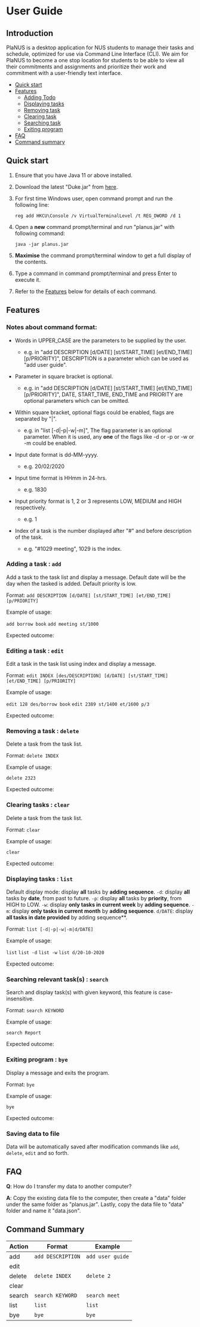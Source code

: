 # User Guide

## Introduction

PlaNUS is a desktop application for NUS students to manage their tasks and schedule, 
optimized for use via Command Line Interface (CLI). We aim for PlaNUS to become a 
one stop location for students to be able to view all their commitments and assignments 
and prioritize their work and commitment with a user-friendly text interface.

- [Quick start](#quick-start)
- [Features](#features)
    - [Adding Todo](#adding-a-task--add)
    - [Displaying tasks](#displaying-tasks--list)
    - [Removing task](#removing-a-task--delete)
    - [Clearing task](#clearing-tasks--clear)
    - [Searching task](#searching-relevant-tasks--search)
    - [Exiting program](#exiting-program--bye)
- [FAQ](#faq)
- [Command summary](#command-summary)


## Quick start


1. Ensure that you have Java 11 or above installed.

2. Download the latest "Duke.jar" from [here](https://github.com/AY2021S1-CS2113T-W12-1/tp/releases/download/v1.0/planus.jar).

3. For first time Windows user, open command prompt and run the following line:

    `reg add HKCU\Console /v VirtualTerminalLevel /t REG_DWORD /d 1`
    
4. Open a **new** command prompt/terminal and run "planus.jar" with following command:

    `java -jar planus.jar`
    
5. **Maximise** the command prompt/terminal window to get a full display of the contents.

5. Type a command in command prompt/terminal and press Enter to execute it.

6. Refer to the [Features](#features) below for details of each command.


## Features 


### Notes about command format:
- Words in UPPER_CASE are the parameters to be supplied by the user. 
    - e.g. in "add DESCRIPTION [d/DATE] [st/START_TIME] [et/END_TIME] [p/PRIORITY]", 
    DESCRIPTION is a parameter which can be used as "add user guide".
      
- Parameter in square bracket is optional. 
    - e.g. in "add DESCRIPTION [d/DATE] [st/START_TIME] [et/END_TIME] [p/PRIORITY]", 
    DATE, START_TIME, END_TIME and PRIORITY are optional parameters which can be omitted.
    
- Within square bracket, optional flags could be enabled, flags are separated by "|".
    - e.g. in "list [-d|-p|-w|-m]",
    The flag parameter is an optional parameter. When it is used, any **one** of the flags
    like -d or -p or -w or -m could be enabled. 
    
- Input date format is dd-MM-yyyy.
    - e.g. 20/02/2020
      
- Input time format is HHmm in 24-hrs.
    - e.g. 1830
    
- Input priority format is 1, 2 or 3 represents LOW, MEDIUM and HIGH respectively.
    - e.g. 1

- Index of a task is the number displayed after "#" and before description of the task.
    - e.g. "#1029 meeting", 1029 is the index.

### Adding a task : `add`

Add a task to the task list and display a message.
Default date will be the day when the tasked is added.
Default priority is low.

Format: `add DESCRIPTION [d/DATE] [st/START_TIME] [et/END_TIME] [p/PRIORITY]`

Example of usage: 

`add borrow book`
`add meeting st/1000`

Expected outcome:


### Editing a task : `edit`

Edit a task in the task list using index and display a message.

Format: `edit INDEX [des/DESCRIPTION] [d/DATE] [st/START_TIME] [et/END_TIME] [p/PRIORITY]`

Example of usage: 

`edit 128 des/borrow book`
`edit 2389 st/1400 et/1600 p/3`

Expected outcome:



### Removing a task : `delete`

Delete a task from the task list.

Format: `delete INDEX`

Example of usage: 

`delete 2323`

Expected outcome:



### Clearing tasks : `clear`

Delete a task from the task list.

Format: `clear`

Example of usage: 

`clear`

Expected outcome:



### Displaying tasks : `list` 

Default display mode: display **all** tasks by **adding sequence**.
`-d`: display **all** tasks by **date**, from past to future.
`-p`: display **all** tasks by **priority**, from HIGH to LOW.
`-w`: display **only tasks in current week** by **adding sequence**. 
`-m`: display **only tasks in current month** by **adding sequence**.
`d/DATE`: display **all tasks in date provided** by adding sequence**.

Format: `list [-d|-p|-w|-m|d/DATE]`

Example of usage: 

`list`
`list -d`
`list -w`
`list d/20-10-2020`

Expected outcome:




### Searching relevant task(s) : `search`

Search and display task(s) with given keyword, this feature is case-insensitive.

Format: `search KEYWORD`

Example of usage: 

`search Report`

Expected outcome:



### Exiting program : `bye`

Display a message and exits the program.

Format: `bye`

Example of usage: 

`bye`

Expected outcome:


	
### Saving data to file

Data will be automatically saved after modification commands like 
`add`, `delete`, `edit` and so forth.

## FAQ

**Q**: How do I transfer my data to another computer? 

**A**: Copy the existing data file to the computer, then create a "data" folder under the 
same folder as "planus.jar". Lastly, copy the data file to "data" folder and name it "data.json".

## Command Summary

Action | Format | Example
------ | ------ | -------
add | `add DESCRIPTION` | `add user guide`
edit |
delete | `delete INDEX` | `delete 2`
clear |
search | `search KEYWORD` | `search meet`
list | `list` | `list`
bye | `bye` | `bye`
